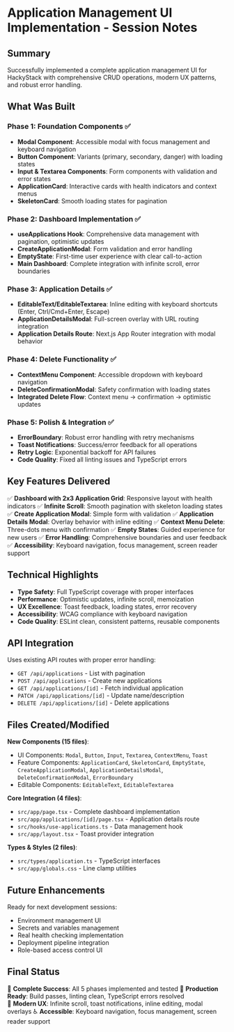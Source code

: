 # Application Management UI Implementation - Session Notes

## Summary

Successfully implemented a complete application management UI for HackyStack with comprehensive CRUD operations, modern UX patterns, and robust error handling.

## What Was Built

### Phase 1: Foundation Components ✅
- **Modal Component**: Accessible modal with focus management and keyboard navigation
- **Button Component**: Variants (primary, secondary, danger) with loading states  
- **Input & Textarea Components**: Form components with validation and error states
- **ApplicationCard**: Interactive cards with health indicators and context menus
- **SkeletonCard**: Smooth loading states for pagination

### Phase 2: Dashboard Implementation ✅
- **useApplications Hook**: Comprehensive data management with pagination, optimistic updates
- **CreateApplicationModal**: Form validation and error handling
- **EmptyState**: First-time user experience with clear call-to-action
- **Main Dashboard**: Complete integration with infinite scroll, error boundaries

### Phase 3: Application Details ✅
- **EditableText/EditableTextarea**: Inline editing with keyboard shortcuts (Enter, Ctrl/Cmd+Enter, Escape)
- **ApplicationDetailsModal**: Full-screen overlay with URL routing integration
- **Application Details Route**: Next.js App Router integration with modal behavior

### Phase 4: Delete Functionality ✅
- **ContextMenu Component**: Accessible dropdown with keyboard navigation
- **DeleteConfirmationModal**: Safety confirmation with loading states
- **Integrated Delete Flow**: Context menu → confirmation → optimistic updates

### Phase 5: Polish & Integration ✅
- **ErrorBoundary**: Robust error handling with retry mechanisms
- **Toast Notifications**: Success/error feedback for all operations
- **Retry Logic**: Exponential backoff for API failures
- **Code Quality**: Fixed all linting issues and TypeScript errors

## Key Features Delivered

✅ **Dashboard with 2x3 Application Grid**: Responsive layout with health indicators
✅ **Infinite Scroll**: Smooth pagination with skeleton loading states  
✅ **Create Application Modal**: Simple form with validation
✅ **Application Details Modal**: Overlay behavior with inline editing
✅ **Context Menu Delete**: Three-dots menu with confirmation
✅ **Empty States**: Guided experience for new users
✅ **Error Handling**: Comprehensive boundaries and user feedback
✅ **Accessibility**: Keyboard navigation, focus management, screen reader support

## Technical Highlights

- **Type Safety**: Full TypeScript coverage with proper interfaces
- **Performance**: Optimistic updates, infinite scroll, memoization
- **UX Excellence**: Toast feedback, loading states, error recovery
- **Accessibility**: WCAG compliance with keyboard navigation
- **Code Quality**: ESLint clean, consistent patterns, reusable components

## API Integration

Uses existing API routes with proper error handling:
- `GET /api/applications` - List with pagination
- `POST /api/applications` - Create new applications  
- `GET /api/applications/[id]` - Fetch individual application
- `PATCH /api/applications/[id]` - Update name/description
- `DELETE /api/applications/[id]` - Delete applications

## Files Created/Modified

**New Components (15 files)**:
- UI Components: `Modal`, `Button`, `Input`, `Textarea`, `ContextMenu`, `Toast`
- Feature Components: `ApplicationCard`, `SkeletonCard`, `EmptyState`, `CreateApplicationModal`, `ApplicationDetailsModal`, `DeleteConfirmationModal`, `ErrorBoundary`
- Editable Components: `EditableText`, `EditableTextarea`

**Core Integration (4 files)**:
- `src/app/page.tsx` - Complete dashboard implementation
- `src/app/applications/[id]/page.tsx` - Application details route  
- `src/hooks/use-applications.ts` - Data management hook
- `src/app/layout.tsx` - Toast provider integration

**Types & Styles (2 files)**:
- `src/types/application.ts` - TypeScript interfaces
- `src/app/globals.css` - Line clamp utilities

## Future Enhancements

Ready for next development sessions:
- Environment management UI
- Secrets and variables management  
- Real health checking implementation
- Deployment pipeline integration
- Role-based access control UI

## Final Status

🎉 **Complete Success**: All 5 phases implemented and tested
📱 **Production Ready**: Build passes, linting clean, TypeScript errors resolved  
🚀 **Modern UX**: Infinite scroll, toast notifications, inline editing, modal overlays
♿ **Accessible**: Keyboard navigation, focus management, screen reader support